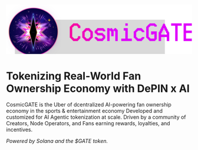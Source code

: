 ![logo](https://raw.githubusercontent.com/CosmicGATE-ai/.github/refs/heads/main/profile/img/logo.svg)

# Tokenizing Real-World Fan Ownership Economy with DePIN x AI

CosmicGATE is the Uber of dcentralized AI-powering fan ownership economy in the sports & entertainment economy
Developed and customized for AI Agentic tokenization at scale. 
Driven by a community of Creators, Node Operators, and Fans earning rewards, loyalties, and incentives.

_Powered by Solana and the $GATE token._
